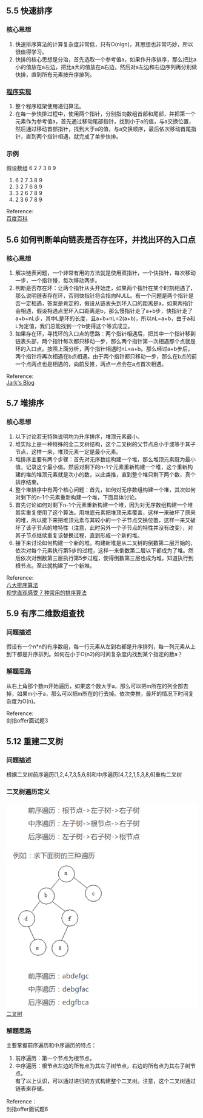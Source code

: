 ## 5.5 快速排序
### 核心思想
1. 快速排序算法的计算复杂度非常低，只有O(nlgn)，其思想也非常巧妙，所以很值得学习。
2. 快排的核心思想是分治，首先选取一个参考值a，如果作升序排序，那么把比a小的值放在a左边，把比a大的值放在a右边，然后对a左边和右边序列再分别做快排，直到所有元素按升序排列。

### [程序实现](https://github.com/Zhangzhk0819/Everyday-Algorithm/blob/master/Code/Quicksort.cpp)
1. 整个程序框架使用递归算法。
2. 在每一步快排过程中，使用两个指针，分别指向数组首部和尾部，并把第一个元素作为参考值a，首先通过移动尾部指针，找到小于a的值，与a交换位置，然后通过移动首部指针，找到大于a的值，与a交换顺序，最后依次移动首尾指针，直到两个指针相遇，就完成了单步快排。

### 示例
假设数组 6 2 7 3 8 9  
1. 6 2 7 3 8 9  
2. 3 2 7 6 8 9  
3. 3 2 6 7 8 9  
4. 2 3 6 7 8 9

Reference:  
[百度百科](http://baike.baidu.com/link?url=QzOZlOqZFiPO82cpEOFH143ewPZdH7N1fS5ucXhjuYPL5Bxtan2ooV0gkPl9Dic2Lc3ggD6gjGA0sw1CsckQ2-TD9woGOxLozRGGGb3zLiJuN84xciMtAttZG-74C18_aXYiX_O0DT15XE_xzbdoOfK7VqvtMSObSiXX2O6oJIe2Z4Lv0JbiLbI5wejRGp_a)

## 5.6 如何判断单向链表是否存在环，并找出环的入口点
### 核心思想
1. 解决链表问题，一个非常有用的方法就是使用双指针，一个快指针，每次移动一步，一个指针慢，每次移动两步。
2. 判断是否存在环：让两个指针从头开始走，如果两个指针在某个时刻相遇了，那么说明链表存在环，否则快指针将会指向NULL。有一个问题是两个指针是否一定相遇，答案是肯定的，假设从链表头到环入口的距离是a，如果两指针会相遇，假设相遇点里环入口距离是b，那么慢指针走了a+b步，快指针走了a+b+nL步，其中L是环的长度，且a+b+nL=2(a+b)，所以nL=a+b，由于a和L为定值，我们总能找到一个b使得这个等式成立。
3. 如果存在环，寻找环的入口点的思路：两个指针相遇后，把其中一个指针移到链表头部，两个指针每次都只移动一步，那么两个指针第一次相遇那个点就是环的入口点。按照上面分析，两个指针相遇时nL=a+b。那么经过a+b步后，两个指针将再次相遇在b点相遇。由于两个指针都只移动一步，那么在b点的前一个点两点也是相遇的，向前反推，两点一点会在a点首次相遇。

Reference:  
[Jark's Blog](http://wuchong.me/blog/2014/03/25/interview-link-questions/)


## 5.7 堆排序
### 核心思想
1. 以下讨论若无特殊说明均为升序排序，堆顶元素最小。
2. 堆实际上是一种特殊的全二叉树结构，这个二叉树的父节点总小于或等于其子节点，这样一来，堆顶元素一定是最小元素。
3. 堆排序主要有两个步骤：首先对无序数组构建一个堆，那么堆顶元素既为最小值，记录这个最小值。然后对剩下的n-1个元素重新构建一个堆，这个重新构建的堆的堆顶元素就是次小的数，以此类推，直到整个堆只剩下两个数，真个排序结束。
4. 整个堆排序中有两个核心问题：首先，如何对无序数组构建一个堆，其次如何对剩下的n-1个元素重新构建一个堆，下面具体讨论。
5. 首先讨论如何对剩下n-1个元素重新构建一个堆，因为对无序数组构建一个堆其实重复使用了这个算法。用堆底元素把堆顶元素覆盖，这样一来破坏了原来的堆，所以接下来把堆顶元素与其较小的一个子节点交换位置，这样一来又破坏了该子节点的堆特性（注意，此时另外一个子节点的特性并没有改变），对其子节点继续重复该替换过程，直到形成一个新的堆。
6. 接下来讨论如何构建一个新的堆。构建新堆是从二叉树的倒数第二层开始的，依次对每个元素执行第5步的过程，这样一来倒数第二层以下都成为了堆。然后依次对倒数第三层执行第5步过程，使得倒数第三层也成为堆，知道执行到根节点。至此就构建了一个新堆。

Reference:  
[八大排序算法](http://blog.csdn.net/hguisu/article/details/7776068)  
[视觉直观感受 7 种常用的排序算法](http://blog.jobbole.com/11745/)

## 5.9 有序二维数组查找
### 问题描述
假设有一个n*n的有序数组，每一行元素从左到右都是升序排列，每一列元素从上到下都是升序排列。如何在小于O(n2)的时间复杂度内找到某个指定的数a？

### 解题思路
从右上角那个数m开始遍历，如果这个数大于a，那么可以把m所在的列全部去掉，如果m小于a，那么可以把m所在的行去掉。依次类推，最坏的情况下时间复杂度为O(n)。

Reference:  
剑指offer面试题3

## 5.12 重建二叉树
### 问题描述
根据二叉树前序遍历[1,2,4,7,3,5,6,8]和中序遍历[4,7,2,1,5,3,8,6]重构二叉树

### 二叉树遍历定义
![二叉树遍历](https://github.com/Zhangzhk0819/Everyday-Algorithm/blob/master/Figure/1.png)
[二叉树](http://blog.csdn.net/fansongy/article/details/6798278)

### 解题思路
主要掌握前序遍历和中序遍历的特点：  
1. 前序遍历：第一个节点为根节点。  
2. 中序遍历：根节点左边的所有点为其左子树节点，右边的所有点为其右子树节点。  
有了以上认识，可以通过递归的方式构建整个二叉树。注意，这个二叉树通过链表来存储。

Reference：  
剑指offer面试题6




